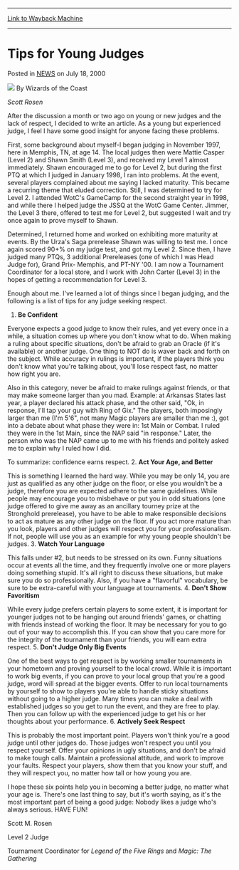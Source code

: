 
---
[Link to Wayback Machine](https://web.archive.org/web/20210501184751/https://magic.wizards.com/en/articles/archive/tips-young-judges-2000-07-18)

[_metadata_:author]:- "Wizards of the Coast"
[_metadata_:description]:- "Scott Rosen After the discussion a month or two ago on young or new judges and the lack of respect, I decided to write an article. As a young but experienced judge, I feel I have some good insight for anyone facing these problems. First, some background about myself-I began judging in November 1997, here in Memphis, TN, at age 14. The local judges then were Mattie Casper"
[_metadata_:generator]:- "Drupal 7 (http://drupal.org)"
[_metadata_:node]:- "938706"
[_metadata_:publish_date]:- "2000-07-18"
[_metadata_:source]:- "div-main-content"
[_metadata_:title]:- "Tips for Young Judges"
[_metadata_:wayback_capture_timestamp]:- "2021-05-01 18:47:51"
[_metadata_:wayback_raw_url]:- "https://web.archive.org/web/20210501184751id_/https://magic.wizards.com/en/articles/archive/tips-young-judges-2000-07-18"
[_metadata_:wayback_url]:- "https://magic.wizards.com/en/articles/archive/tips-young-judges-2000-07-18"
---


Tips for Young Judges
=====================



 Posted in [NEWS](/en/articles?source=MX_Nav2020)
 on July 18, 2000 






![](https://media.magic.wizards.com/styles/auth_small/public/images/person/wizards_author.jpg)
By Wizards of the Coast











*Scott Rosen*


After the discussion a month or two ago on young or new judges and the lack of respect, I decided to write an article. As a young but experienced judge, I feel I have some good insight for anyone facing these problems.


First, some background about myself-I began judging in November 1997, here in Memphis, TN, at age 14. The local judges then were Mattie Casper (Level 2) and Shawn Smith (Level 3), and received my Level 1 almost immediately. Shawn encouraged me to go for Level 2, but during the first PTQ at which I judged in January 1998, I ran into problems. At the event, several players complained about me saying I lacked maturity. This became a recurring theme that eluded correction. Still, I was determined to try for Level 2. I attended WotC's GameCamp for the second straight year in 1998, and while there I helped judge the JSSQ at the WotC Game Center. Jimmer, the Level 3 there, offered to test me for Level 2, but suggested I wait and try once again to prove myself to Shawn.


Determined, I returned home and worked on exhibiting more maturity at events. By the Urza's Saga prerelease Shawn was willing to test me. I once again scored 90+% on my judge test, and got my Level 2. Since then, I have judged many PTQs, 3 additional Prereleases (one of which I was Head Judge for), Grand Prix- Memphis, and PT-NY '00. I am now a Tournament Coordinator for a local store, and I work with John Carter (Level 3) in the hopes of getting a recommendation for Level 3.


Enough about me. I've learned a lot of things since I began judging, and the following is a list of tips for any judge seeking respect.


1. **Be Confident**  

 Everyone expects a good judge to know their rules, and yet every once in a while, a situation comes up where you don't know what to do. When making a ruling about specific situations, don't be afraid to grab an Oracle (if it's available) or another judge. One thing to NOT do is waver back and forth on the subject. While accuracy in rulings is important, if the players think you don't know what you're talking about, you'll lose respect fast, no matter how right you are.


Also in this category, never be afraid to make rulings against friends, or that may make someone larger than you mad. Example: at Arkansas States last year, a player declared his attack phase, and the other said, "Ok, in response, I'll tap your guy with Ring of Gix." The players, both imposingly larger than me (I'm 5'6", not many Magic players are smaller than me :), got into a debate about what phase they were in: 1st Main or Combat. I ruled they were in the 1st Main, since the NAP said "in response." Later, the person who was the NAP came up to me with his friends and politely asked me to explain why I ruled how I did.


To summarize: confidence earns respect.
2. **Act Your Age, and Better**  

 This is something I learned the hard way. While you may be only 14, you are just as qualified as any other judge on the floor, or else you wouldn't be a judge, therefore you are expected adhere to the same guidelines. While people may encourage you to misbehave or put you in odd situations (one judge offered to give me away as an ancillary tourney prize at the Stronghold prerelease), you have to be able to make responsible decisions to act as mature as any other judge on the floor. If you act more mature than you look, players and other judges will respect you for your professionalism. If not, people will use you as an example for why young people shouldn't be judges.
3. **Watch Your Language**  

 This falls under #2, but needs to be stressed on its own. Funny situations occur at events all the time, and they frequently involve one or more players doing something stupid. It's all right to discuss these situations, but make sure you do so professionally. Also, if you have a "flavorful" vocabulary, be sure to be extra-careful with your language at tournaments.
4. **Don't Show Favoritism**  

 While every judge prefers certain players to some extent, it is important for younger judges not to be hanging out around friends' games, or chatting with friends instead of working the floor. It may be necessary for you to go out of your way to accomplish this. If you can show that you care more for the integrity of the tournament than your friends, you will earn extra respect.
5. **Don't Judge Only Big Events**  

 One of the best ways to get respect is by working smaller tournaments in your hometown and proving yourself to the local crowd. While it is important to work big events, if you can prove to your local group that you're a good judge, word will spread at the bigger events. Offer to run local tournaments by yourself to show to players you're able to handle sticky situations without going to a higher judge. Many times you can make a deal with established judges so you get to run the event, and they are free to play. Then you can follow up with the experienced judge to get his or her thoughts about your performance.
6. **Actively Seek Respect**  

 This is probably the most important point. Players won't think you're a good judge until other judges do. Those judges won't respect you until you respect yourself. Offer your opinions in ugly situations, and don't be afraid to make tough calls. Maintain a professional attitude, and work to improve your faults. Respect your players, show them that you know your stuff, and they will respect you, no matter how tall or how young you are.

I hope these six points help you in becoming a better judge, no matter what your age is. There's one last thing to say, but it's worth saying, as it's the most important part of being a good judge: Nobody likes a judge who's always serious. HAVE FUN!


Scott M. Rosen  

Level 2 Judge  

Tournament Coordinator for *Legend of the Five Rings* and *Magic: The Gathering*







